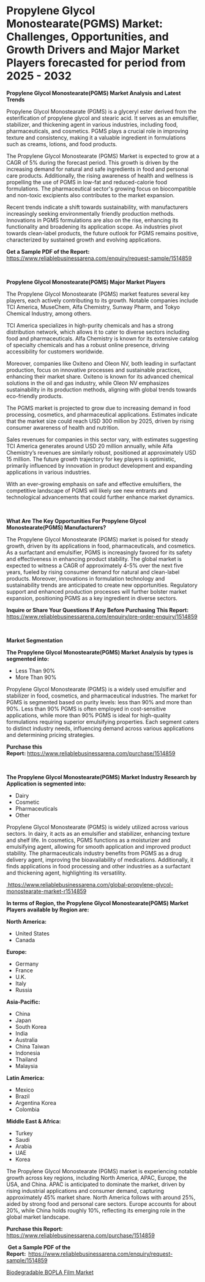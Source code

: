<p><h1>Propylene Glycol Monostearate(PGMS) Market: Challenges, Opportunities, and Growth Drivers and Major Market Players forecasted for period from 2025 - 2032</h1></p><p><strong>Propylene Glycol Monostearate(PGMS) Market Analysis and Latest Trends</strong></p>
<p><p>Propylene Glycol Monostearate (PGMS) is a glyceryl ester derived from the esterification of propylene glycol and stearic acid. It serves as an emulsifier, stabilizer, and thickening agent in various industries, including food, pharmaceuticals, and cosmetics. PGMS plays a crucial role in improving texture and consistency, making it a valuable ingredient in formulations such as creams, lotions, and food products.</p><p>The Propylene Glycol Monostearate (PGMS) Market is expected to grow at a CAGR of 5% during the forecast period. This growth is driven by the increasing demand for natural and safe ingredients in food and personal care products. Additionally, the rising awareness of health and wellness is propelling the use of PGMS in low-fat and reduced-calorie food formulations. The pharmaceutical sector's growing focus on biocompatible and non-toxic excipients also contributes to the market expansion. </p><p>Recent trends indicate a shift towards sustainability, with manufacturers increasingly seeking environmentally friendly production methods. Innovations in PGMS formulations are also on the rise, enhancing its functionality and broadening its application scope. As industries pivot towards clean-label products, the future outlook for PGMS remains positive, characterized by sustained growth and evolving applications.</p></p>
<p><strong>Get a Sample PDF of the Report:&nbsp;</strong> <a href="https://www.reliablebusinessarena.com/enquiry/request-sample/1514859?utm_campaign=2258&utm_medium=2&utm_source=Github&utm_content=ia&utm_term=05022025&utm_id=propylene-glycol-monostearatepgms">https://www.reliablebusinessarena.com/enquiry/request-sample/1514859</a></p>
<p>&nbsp;</p>
<p><strong>Propylene Glycol Monostearate(PGMS) Major Market Players</strong></p>
<p><p>The Propylene Glycol Monostearate (PGMS) market features several key players, each actively contributing to its growth. Notable companies include TCI America, MuseChem, Alfa Chemistry, Sunway Pharm, and Tokyo Chemical Industry, among others. </p><p>TCI America specializes in high-purity chemicals and has a strong distribution network, which allows it to cater to diverse sectors including food and pharmaceuticals. Alfa Chemistry is known for its extensive catalog of specialty chemicals and has a robust online presence, driving accessibility for customers worldwide.</p><p>Moreover, companies like Oxiteno and Oleon NV, both leading in surfactant production, focus on innovative processes and sustainable practices, enhancing their market share. Oxiteno is known for its advanced chemical solutions in the oil and gas industry, while Oleon NV emphasizes sustainability in its production methods, aligning with global trends towards eco-friendly products.</p><p>The PGMS market is projected to grow due to increasing demand in food processing, cosmetics, and pharmaceutical applications. Estimates indicate that the market size could reach USD 300 million by 2025, driven by rising consumer awareness of health and nutrition.</p><p>Sales revenues for companies in this sector vary, with estimates suggesting TCI America generates around USD 20 million annually, while Alfa Chemistry’s revenues are similarly robust, positioned at approximately USD 15 million. The future growth trajectory for key players is optimistic, primarily influenced by innovation in product development and expanding applications in various industries.</p><p>With an ever-growing emphasis on safe and effective emulsifiers, the competitive landscape of PGMS will likely see new entrants and technological advancements that could further enhance market dynamics.</p></p>
<p>&nbsp;</p>
<p><strong>What Are The Key Opportunities For Propylene Glycol Monostearate(PGMS) Manufacturers?</strong></p>
<p><p>The Propylene Glycol Monostearate (PGMS) market is poised for steady growth, driven by its applications in food, pharmaceuticals, and cosmetics. As a surfactant and emulsifier, PGMS is increasingly favored for its safety and effectiveness in enhancing product stability. The global market is expected to witness a CAGR of approximately 4-5% over the next five years, fueled by rising consumer demand for natural and clean-label products. Moreover, innovations in formulation technology and sustainability trends are anticipated to create new opportunities. Regulatory support and enhanced production processes will further bolster market expansion, positioning PGMS as a key ingredient in diverse sectors.</p></p>
<p><strong>Inquire or Share Your Questions If Any Before Purchasing This Report:</strong> <a href="https://www.reliablebusinessarena.com/enquiry/pre-order-enquiry/1514859?utm_campaign=2258&utm_medium=2&utm_source=Github&utm_content=ia&utm_term=05022025&utm_id=propylene-glycol-monostearatepgms">https://www.reliablebusinessarena.com/enquiry/pre-order-enquiry/1514859</a></p>
<p>&nbsp;</p>
<p><strong>Market Segmentation</strong></p>
<p><strong>The Propylene Glycol Monostearate(PGMS) Market Analysis by types is segmented into:</strong></p>
<p><ul><li>Less Than 90%</li><li>More Than 90%</li></ul></p>
<p><p>Propylene Glycol Monostearate (PGMS) is a widely used emulsifier and stabilizer in food, cosmetics, and pharmaceutical industries. The market for PGMS is segmented based on purity levels: less than 90% and more than 90%. Less than 90% PGMS is often employed in cost-sensitive applications, while more than 90% PGMS is ideal for high-quality formulations requiring superior emulsifying properties. Each segment caters to distinct industry needs, influencing demand across various applications and determining pricing strategies.</p></p>
<p><strong>Purchase this Report:&nbsp;</strong><a href="https://www.reliablebusinessarena.com/purchase/1514859?utm_campaign=2258&utm_medium=2&utm_source=Github&utm_content=ia&utm_term=05022025&utm_id=propylene-glycol-monostearatepgms">https://www.reliablebusinessarena.com/purchase/1514859</a></p>
<p>&nbsp;</p>
<p><strong>The Propylene Glycol Monostearate(PGMS) Market Industry Research by Application is segmented into:</strong></p>
<p><ul><li>Dairy</li><li>Cosmetic</li><li>Pharmaceuticals</li><li>Other</li></ul></p>
<p><p>Propylene Glycol Monostearate (PGMS) is widely utilized across various sectors. In dairy, it acts as an emulsifier and stabilizer, enhancing texture and shelf life. In cosmetics, PGMS functions as a moisturizer and emulsifying agent, allowing for smooth application and improved product stability. The pharmaceuticals industry benefits from PGMS as a drug delivery agent, improving the bioavailability of medications. Additionally, it finds applications in food processing and other industries as a surfactant and thickening agent, highlighting its versatility.</p></p>
<p><a href="https://www.reliablebusinessarena.com/global-propylene-glycol-monostearate-market-r1514859?utm_campaign=2258&utm_medium=2&utm_source=Github&utm_content=ia&utm_term=05022025&utm_id=propylene-glycol-monostearatepgms">&nbsp;https://www.reliablebusinessarena.com/global-propylene-glycol-monostearate-market-r1514859</a></p>
<p><strong>In terms of Region, the Propylene Glycol Monostearate(PGMS) Market Players available by Region are:</strong></p>
<p>
    <p> <strong> North America: </strong>
        <ul>
            <li>United States</li>
            <li>Canada</li>
        </ul>
        </p> 
    <p> <strong> Europe: </strong>
        <ul>
            <li>Germany</li>
            <li>France</li>
            <li>U.K.</li>
            <li>Italy</li>
            <li>Russia</li>
        </ul>
        </p> 
    <p> <strong> Asia-Pacific: </strong>
        <ul>
            <li>China</li>
            <li>Japan</li>
            <li>South Korea</li>
            <li>India</li>
            <li>Australia</li>
            <li>China Taiwan</li>
            <li>Indonesia</li>
            <li>Thailand</li>
            <li>Malaysia</li>
        </ul>
        </p> 
    <p> <strong> Latin America: </strong>
        <ul>
            <li>Mexico</li>
            <li>Brazil</li>
            <li>Argentina Korea</li>
            <li>Colombia</li>
        </ul>
        </p> 
    <p> <strong> Middle East & Africa: </strong>
        <ul>
            <li>Turkey</li>
            <li>Saudi</li>
            <li>Arabia</li>
            <li>UAE</li>
            <li>Korea</li>
        </ul>
    </p>
    </p>
<p><p>The Propylene Glycol Monostearate (PGMS) market is experiencing notable growth across key regions, including North America, APAC, Europe, the USA, and China. APAC is anticipated to dominate the market, driven by rising industrial applications and consumer demand, capturing approximately 45% market share. North America follows with around 25%, aided by strong food and personal care sectors. Europe accounts for about 20%, while China holds roughly 10%, reflecting its emerging role in the global market landscape.</p></p>
<p><strong>Purchase this Report: </strong><a href="https://www.reliablebusinessarena.com/purchase/1514859?utm_campaign=2258&utm_medium=2&utm_source=Github&utm_content=ia&utm_term=05022025&utm_id=propylene-glycol-monostearatepgms">https://www.reliablebusinessarena.com/purchase/1514859</a></p>
<p>&nbsp;<strong>Get a Sample PDF of the Report:&nbsp;&nbsp;</strong><a href="https://www.reliablebusinessarena.com/enquiry/request-sample/1514859?utm_campaign=2258&utm_medium=2&utm_source=Github&utm_content=ia&utm_term=05022025&utm_id=propylene-glycol-monostearatepgms">https://www.reliablebusinessarena.com/enquiry/request-sample/1514859</a></p>
<p><strong></strong></p>
<p><p><a href="https://github.com/ilonaenterline65/Market-Research-Report-List-1/blob/main/biodegradable-bopla-film-market.md?utm_campaign=2258&utm_medium=2&utm_source=Github&utm_content=ia&utm_term=05022025&utm_id=propylene-glycol-monostearatepgms">Biodegradable BOPLA Film Market</a></p></p>